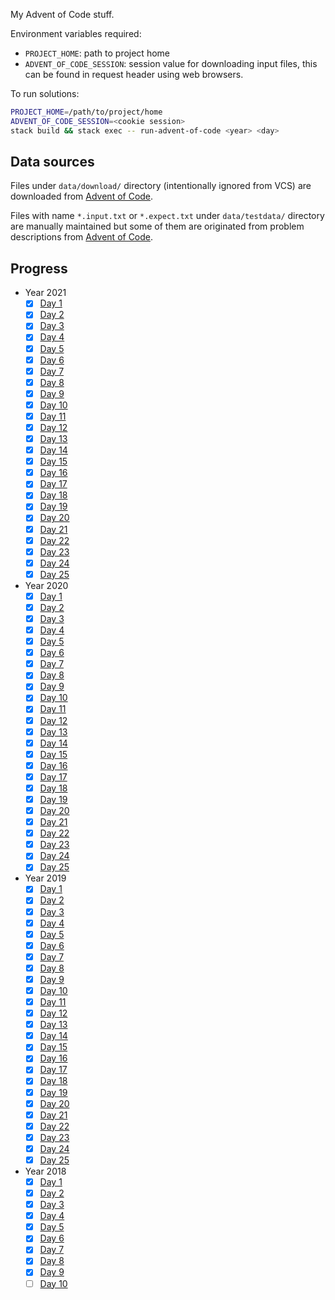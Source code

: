 My Advent of Code stuff.

Environment variables required:

- `PROJECT_HOME`: path to project home
- `ADVENT_OF_CODE_SESSION`: session value for downloading input files, this can be found in request header using web browsers.

To run solutions:

```sh
PROJECT_HOME=/path/to/project/home
ADVENT_OF_CODE_SESSION=<cookie session>
stack build && stack exec -- run-advent-of-code <year> <day>
```

## Data sources

Files under `data/download/` directory (intentionally ignored from VCS) are downloaded from [Advent of Code](https://adventofcode.com/).

Files with name `*.input.txt` or `*.expect.txt` under `data/testdata/` directory are manually maintained but
some of them are originated from problem descriptions from [Advent of Code](https://adventofcode.com/).

## Progress

[//]: # (how to comment in MD: https://stackoverflow.com/a/20885980/315302)
[//]: # (PROGRESS_AUTOGEN_BEGIN)

- Year 2021
  + [X] [Day 1](src/Javran/AdventOfCode/Y2021/Day1.hs)
  + [X] [Day 2](src/Javran/AdventOfCode/Y2021/Day2.hs)
  + [X] [Day 3](src/Javran/AdventOfCode/Y2021/Day3.hs)
  + [X] [Day 4](src/Javran/AdventOfCode/Y2021/Day4.hs)
  + [X] [Day 5](src/Javran/AdventOfCode/Y2021/Day5.hs)
  + [X] [Day 6](src/Javran/AdventOfCode/Y2021/Day6.hs)
  + [X] [Day 7](src/Javran/AdventOfCode/Y2021/Day7.hs)
  + [X] [Day 8](src/Javran/AdventOfCode/Y2021/Day8.hs)
  + [X] [Day 9](src/Javran/AdventOfCode/Y2021/Day9.hs)
  + [X] [Day 10](src/Javran/AdventOfCode/Y2021/Day10.hs)
  + [X] [Day 11](src/Javran/AdventOfCode/Y2021/Day11.hs)
  + [X] [Day 12](src/Javran/AdventOfCode/Y2021/Day12.hs)
  + [X] [Day 13](src/Javran/AdventOfCode/Y2021/Day13.hs)
  + [X] [Day 14](src/Javran/AdventOfCode/Y2021/Day14.hs)
  + [X] [Day 15](src/Javran/AdventOfCode/Y2021/Day15.hs)
  + [X] [Day 16](src/Javran/AdventOfCode/Y2021/Day16.hs)
  + [X] [Day 17](src/Javran/AdventOfCode/Y2021/Day17.hs)
  + [X] [Day 18](src/Javran/AdventOfCode/Y2021/Day18.hs)
  + [X] [Day 19](src/Javran/AdventOfCode/Y2021/Day19.hs)
  + [X] [Day 20](src/Javran/AdventOfCode/Y2021/Day20.hs)
  + [X] [Day 21](src/Javran/AdventOfCode/Y2021/Day21.hs)
  + [X] [Day 22](src/Javran/AdventOfCode/Y2021/Day22.hs)
  + [X] [Day 23](src/Javran/AdventOfCode/Y2021/Day23.hs)
  + [X] [Day 24](src/Javran/AdventOfCode/Y2021/Day24.hs)
  + [X] [Day 25](src/Javran/AdventOfCode/Y2021/Day25.hs)
- Year 2020
  + [X] [Day 1](src/Javran/AdventOfCode/Y2020/Day1.hs)
  + [X] [Day 2](src/Javran/AdventOfCode/Y2020/Day2.hs)
  + [X] [Day 3](src/Javran/AdventOfCode/Y2020/Day3.hs)
  + [X] [Day 4](src/Javran/AdventOfCode/Y2020/Day4.hs)
  + [X] [Day 5](src/Javran/AdventOfCode/Y2020/Day5.hs)
  + [X] [Day 6](src/Javran/AdventOfCode/Y2020/Day6.hs)
  + [X] [Day 7](src/Javran/AdventOfCode/Y2020/Day7.hs)
  + [X] [Day 8](src/Javran/AdventOfCode/Y2020/Day8.hs)
  + [X] [Day 9](src/Javran/AdventOfCode/Y2020/Day9.hs)
  + [X] [Day 10](src/Javran/AdventOfCode/Y2020/Day10.hs)
  + [X] [Day 11](src/Javran/AdventOfCode/Y2020/Day11.hs)
  + [X] [Day 12](src/Javran/AdventOfCode/Y2020/Day12.hs)
  + [X] [Day 13](src/Javran/AdventOfCode/Y2020/Day13.hs)
  + [X] [Day 14](src/Javran/AdventOfCode/Y2020/Day14.hs)
  + [X] [Day 15](src/Javran/AdventOfCode/Y2020/Day15.hs)
  + [X] [Day 16](src/Javran/AdventOfCode/Y2020/Day16.hs)
  + [X] [Day 17](src/Javran/AdventOfCode/Y2020/Day17.hs)
  + [X] [Day 18](src/Javran/AdventOfCode/Y2020/Day18.hs)
  + [X] [Day 19](src/Javran/AdventOfCode/Y2020/Day19.hs)
  + [X] [Day 20](src/Javran/AdventOfCode/Y2020/Day20.hs)
  + [X] [Day 21](src/Javran/AdventOfCode/Y2020/Day21.hs)
  + [X] [Day 22](src/Javran/AdventOfCode/Y2020/Day22.hs)
  + [X] [Day 23](src/Javran/AdventOfCode/Y2020/Day23.hs)
  + [X] [Day 24](src/Javran/AdventOfCode/Y2020/Day24.hs)
  + [X] [Day 25](src/Javran/AdventOfCode/Y2020/Day25.hs)
- Year 2019
  + [X] [Day 1](src/Javran/AdventOfCode/Y2019/Day1.hs)
  + [X] [Day 2](src/Javran/AdventOfCode/Y2019/Day2.hs)
  + [X] [Day 3](src/Javran/AdventOfCode/Y2019/Day3.hs)
  + [X] [Day 4](src/Javran/AdventOfCode/Y2019/Day4.hs)
  + [X] [Day 5](src/Javran/AdventOfCode/Y2019/Day5.hs)
  + [X] [Day 6](src/Javran/AdventOfCode/Y2019/Day6.hs)
  + [X] [Day 7](src/Javran/AdventOfCode/Y2019/Day7.hs)
  + [X] [Day 8](src/Javran/AdventOfCode/Y2019/Day8.hs)
  + [X] [Day 9](src/Javran/AdventOfCode/Y2019/Day9.hs)
  + [X] [Day 10](src/Javran/AdventOfCode/Y2019/Day10.hs)
  + [X] [Day 11](src/Javran/AdventOfCode/Y2019/Day11.hs)
  + [X] [Day 12](src/Javran/AdventOfCode/Y2019/Day12.hs)
  + [X] [Day 13](src/Javran/AdventOfCode/Y2019/Day13.hs)
  + [X] [Day 14](src/Javran/AdventOfCode/Y2019/Day14.hs)
  + [X] [Day 15](src/Javran/AdventOfCode/Y2019/Day15.hs)
  + [X] [Day 16](src/Javran/AdventOfCode/Y2019/Day16.hs)
  + [X] [Day 17](src/Javran/AdventOfCode/Y2019/Day17.hs)
  + [X] [Day 18](src/Javran/AdventOfCode/Y2019/Day18.hs)
  + [X] [Day 19](src/Javran/AdventOfCode/Y2019/Day19.hs)
  + [X] [Day 20](src/Javran/AdventOfCode/Y2019/Day20.hs)
  + [X] [Day 21](src/Javran/AdventOfCode/Y2019/Day21.hs)
  + [X] [Day 22](src/Javran/AdventOfCode/Y2019/Day22.hs)
  + [X] [Day 23](src/Javran/AdventOfCode/Y2019/Day23.hs)
  + [X] [Day 24](src/Javran/AdventOfCode/Y2019/Day24.hs)
  + [X] [Day 25](src/Javran/AdventOfCode/Y2019/Day25.hs)
- Year 2018
  + [X] [Day 1](src/Javran/AdventOfCode/Y2018/Day1.hs)
  + [X] [Day 2](src/Javran/AdventOfCode/Y2018/Day2.hs)
  + [X] [Day 3](src/Javran/AdventOfCode/Y2018/Day3.hs)
  + [X] [Day 4](src/Javran/AdventOfCode/Y2018/Day4.hs)
  + [X] [Day 5](src/Javran/AdventOfCode/Y2018/Day5.hs)
  + [X] [Day 6](src/Javran/AdventOfCode/Y2018/Day6.hs)
  + [X] [Day 7](src/Javran/AdventOfCode/Y2018/Day7.hs)
  + [X] [Day 8](src/Javran/AdventOfCode/Y2018/Day8.hs)
  + [X] [Day 9](src/Javran/AdventOfCode/Y2018/Day9.hs)
  + [ ] [Day 10](src/Javran/AdventOfCode/Y2018/Day10.hs)

[//]: # (PROGRESS_AUTOGEN_END)
